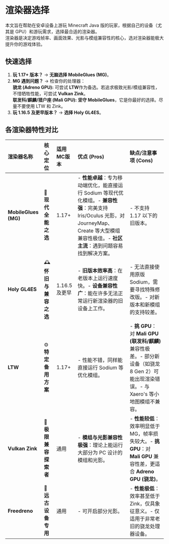 # 渲染器选择

本文旨在帮助在安卓设备上游玩 Minecraft Java 版的玩家，根据自己的设备（尤其是 GPU）和游玩需求，选择最合适的渲染器。  
渲染器是决定游戏帧率、画面效果、光影与模组兼容性的核心，选对渲染器能极大提升你的游戏体验。

## 快速选择

1. **玩 1.17+ 版本？** -> **无脑选择 MobileGlues (MG)**。
2. **MG 遇到问题？** -> 检查你的处理器：  
   **骁龙 (Adreno GPU):** 可尝试 **LTW**作为备选。若追求极致光影/模组兼容性，不惜牺牲性能，可尝试 **Vulkan Zink**。  
   **联发科/麒麟/猎户座 (Mali GPU):** **坚守 MobileGlues**，它是你最好的选择。尽量不要使用 LTW 和 Zink。
3. **玩 1.16.5 及更早版本？** -> **选择 Holy GL4ES**。

## 各渲染器特性对比

| 渲染器名称 | 核心定位 | 适用MC版本 | 优点 (Pros) | 缺点/注意事项 (Cons) |
| :--- | :--- | :--- | :--- | :--- |
| **MobileGlues (MG)** | 🥇 **现代全能之选** | 1.17+ | - **性能卓越**：专为移动端优化，能直接运行 Sodium 等现代优化模组。- **兼容性强**：完美支持 Iris/Oculus 光影，对 JourneyMap、Create 等大型模组兼容性极佳。- **社区主流**：遇到问题容易找到解决方案。 | - 不支持 1.17 以下的旧版本。 |
| **Holy GL4ES** | 🕰️ **怀旧与兼容之选** | 1.16.5 及更早 | - **旧版本效率高**：在老版本上运行速度快。- **设备兼容性广**：能在许多无法正常运行新渲染器的旧设备上工作。 | - 无法直接使用原版 Sodium，需要寻找特殊修改版。- 对新版本和新模组的支持较差。 |
| **LTW** | ⚙️ **特定备用方案** | 1.17+ | - 性能不错，同样能直接运行 Sodium 等优化模组。 | - **挑 GPU**：对 **Mali GPU (联发科/麒麟)** 兼容性极差。- 部分新设备（如骁龙 8 Gen 2）可能出现渲染错误。- 与 Xaero's 等小地图模组不兼容。 |
| **Vulkan Zink** | 🎨 **极限兼容探索者** | 通用 | - **模组与光影兼容性极强**：理论上能运行大部分为 PC 设计的模组和光影。 | - **性能较低**：效率明显低于 MG，帧率损失较大。- **挑 GPU**：对 **Mali GPU** 兼容性差，更适合 **Adreno GPU (骁龙)**。 |
| **Freedreno** | 🦴 **远古设备专用** | 通用 | - 可开启部分光影。 | - **性能极低**：效率甚至低于 Zink，仅具象征意义。- 仅适用于非常老旧的骁龙处理器设备。 |
